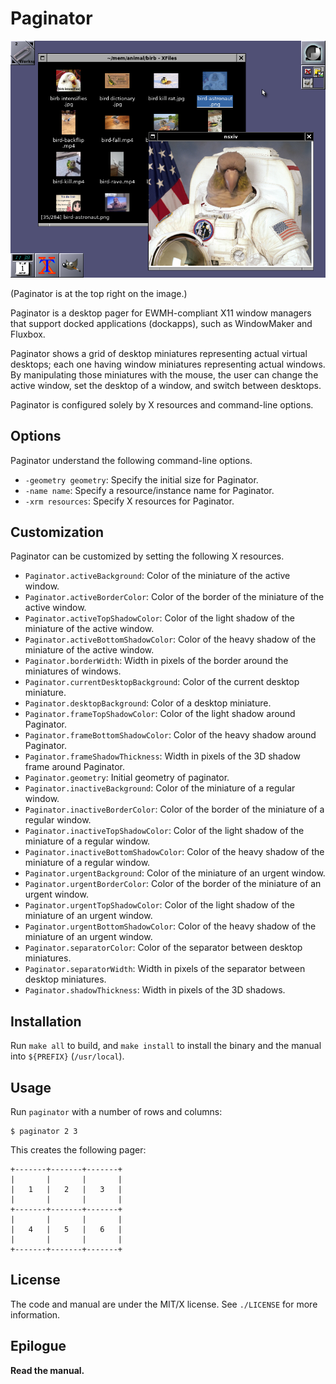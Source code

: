 # Paginator

![demo](./demo.png)

(Paginator is at the top right on the image.)

Paginator is a desktop pager for EWMH-compliant X11 window managers that
support docked applications (dockapps), such as WindowMaker and Fluxbox.

Paginator shows a grid of desktop miniatures representing actual virtual
desktops; each one having window miniatures representing actual windows.
By manipulating those miniatures with the mouse, the user can change the
active window, set the desktop of a window, and switch between desktops.

Paginator is configured solely by X resources and command-line options.

## Options
Paginator understand the following command-line options.

* `-geometry geometry`: Specify the initial size for Paginator.
* `-name name`:         Specify a resource/instance name for Paginator.
* `-xrm resources`:     Specify X resources for Paginator.

## Customization
Paginator can be customized by setting the following X resources.

* `Paginator.activeBackground`:
  Color of the miniature of the active window.
* `Paginator.activeBorderColor`:
  Color of the border of the miniature of the active window.
* `Paginator.activeTopShadowColor`:
  Color of the light shadow of the miniature of the active window.
* `Paginator.activeBottomShadowColor`:
  Color of the heavy shadow of the miniature of the active window.
* `Paginator.borderWidth`:
  Width in pixels of the border around the miniatures of windows.
* `Paginator.currentDesktopBackground`:
  Color of the current desktop miniature.
* `Paginator.desktopBackground`:
  Color of a desktop miniature.
* `Paginator.frameTopShadowColor`:
  Color of the light shadow around Paginator.
* `Paginator.frameBottomShadowColor`:
  Color of the heavy shadow around Paginator.
* `Paginator.frameShadowThickness`:
  Width in pixels of the 3D shadow frame around Paginator.
* `Paginator.geometry`:
  Initial geometry of paginator.
* `Paginator.inactiveBackground`:
  Color of the miniature of a regular window.
* `Paginator.inactiveBorderColor`:
  Color of the border of the miniature of a regular window.
* `Paginator.inactiveTopShadowColor`:
  Color of the light shadow of the miniature of a regular window.
* `Paginator.inactiveBottomShadowColor`:
  Color of the heavy shadow of the miniature of a regular window.
* `Paginator.urgentBackground`:
  Color of the miniature of an urgent window.
* `Paginator.urgentBorderColor`:
  Color of the border of the miniature of an urgent window.
* `Paginator.urgentTopShadowColor`:
  Color of the light shadow of the miniature of an urgent window.
* `Paginator.urgentBottomShadowColor`:
  Color of the heavy shadow of the miniature of an urgent window.
* `Paginator.separatorColor`:
  Color of the separator between desktop miniatures.
* `Paginator.separatorWidth`:
  Width in pixels of the separator between desktop miniatures.
* `Paginator.shadowThickness`:
  Width in pixels of the 3D shadows.

## Installation
Run `make all` to build, and `make install` to install the binary and
the manual into `${PREFIX}` (`/usr/local`).

## Usage
Run `paginator` with a number of rows and columns:

```
$ paginator 2 3
```

This creates the following pager:

```
+-------+-------+-------+
|       |       |       |
|   1   |   2   |   3   |
|       |       |       |
+-------+-------+-------+
|       |       |       |
|   4   |   5   |   6   |
|       |       |       |
+-------+-------+-------+
```

## License
The code and manual are under the MIT/X license.
See `./LICENSE` for more information.

## Epilogue
**Read the manual.**
